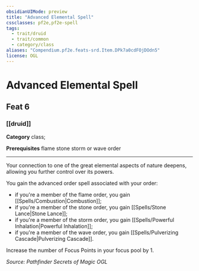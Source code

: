 ```yaml
---
obsidianUIMode: preview
title: "Advanced Elemental Spell"
cssclasses: pf2e,pf2e-spell
tags:
  - trait/druid
  - trait/common
  - category/class
aliases: "Compendium.pf2e.feats-srd.Item.DPk7a0cdFOjDOdn5"
license: OGL
---
```

# Advanced Elemental Spell
## Feat 6
### [[druid]]

**Category** class; 



**Prerequisites** flame stone storm or wave order
* * *
Your connection to one of the great elemental aspects of nature deepens, allowing you further control over its powers.

You gain the advanced order spell associated with your order:

*   if you're a member of the flame order, you gain [[Spells/Combustion|Combustion]];
*   if you're a member of the stone order, you gain [[Spells/Stone Lance|Stone Lance]];
*   if you're a member of the storm order, you gain [[Spells/Powerful Inhalation|Powerful Inhalation]];
*   if you're a member of the wave order, you gain [[Spells/Pulverizing Cascade|Pulverizing Cascade]].

Increase the number of Focus Points in your focus pool by 1.

*Source: Pathfinder Secrets of Magic*
*OGL*